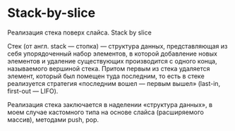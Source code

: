 # Stack-by-slice
Реализация стека поверх слайса. Stack by slice

Стек (от англ. stack — стопка) — структура данных, представляющая из себя упорядоченный набор элементов, в которой добавление новых элементов и удаление существующих производится с одного конца, называемого вершиной стека. Притом первым из стека удаляется элемент, который был помещен туда последним, то есть в стеке реализуется стратегия «последним вошел — первым вышел» (last-in, first-out — LIFO).

Реализация стека заключается в наделении «структура данных», в моем случае кастомного типа на основе слайса (расширяемого массив), методами push, pop.
